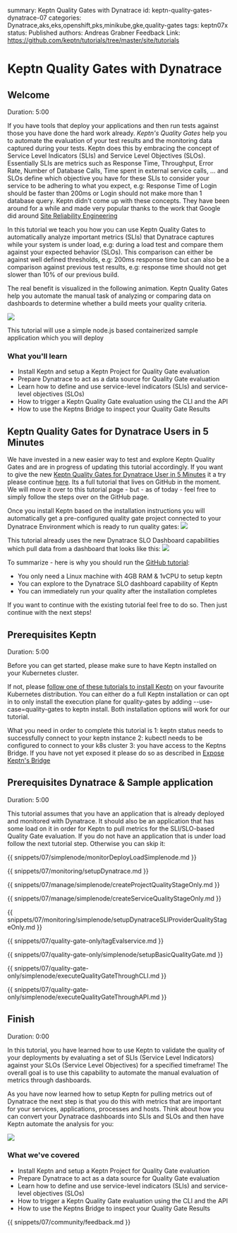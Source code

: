 summary: Keptn Quality Gates with Dynatrace
id: keptn-quality-gates-dynatrace-07
categories: Dynatrace,aks,eks,openshift,pks,minikube,gke,quality-gates
tags: keptn07x
status: Published
authors: Andreas Grabner
Feedback Link: https://github.com/keptn/tutorials/tree/master/site/tutorials


# Keptn Quality Gates with Dynatrace

## Welcome
Duration: 5:00

If you have tools that deploy your applications and then run tests against those you have done the hard work already. *Keptn's Quality Gates* help you to automate the evaluation of your test results and the monitoring data captured during your tests. Keptn does this by embracing the concept of Service Level Indicators (SLIs) and Service Level Objectives (SLOs). Essentially SLIs are metrics such as Response Time, Throughput, Error Rate, Number of Database Calls, Time spent in external service calls, ... and SLOs define which objective you have for these SLIs to consider your service to be adhering to what you expect, e.g: Response Time of Login should be faster than 200ms or Login should not make more than 1 database query.
Keptn didn't come up with these concepts. They have been around for a while and made very popular thanks to the work that Google did around [Site Reliability Engineering](https://landing.google.com/sre/sre-book/chapters/service-level-objectives)

In this tutorial we teach you how you can use Keptn Quality Gates to automatically analyze important metrics (SLIs) that Dynatrace captures while your system is under load, e.g: during a load test and compare them against your expected behavior (SLOs). This comparison can either be against well defined thresholds, e.g: 200ms response time but can also be a comparison against previous test results, e.g: response time should not get slower than 10% of our previous build.

The real benefit is visualized in the following animation. Keptn Quality Gates help you automate the manual task of analyzing or comparing data on dashboards to determine whether a build meets your quality criteria.

![](./assets/dynatrace_qualitygates/dynatrace_keptn_sli_automation.gif)

This tutorial will use a simple node.js based containerized sample application which you will deploy 

### What you'll learn

- Install Keptn and setup a Keptn Project for Quality Gate evaluation
- Prepare Dynatrace to act as a data source for Quality Gate evaluation
- Learn how to define and use service-level indicators (SLIs) and service-level objectives (SLOs)
- How to trigger a Keptn Quality Gate evaluation using the CLI and the API
- How to use the Keptns Bridge to inspect your Quality Gate Results

## Keptn Quality Gates for Dynatrace Users in 5 Minutes

We have invested in a new easier way to test and explore Keptn Quality Gates and are in progress of updating this tutorial accordingly.
If you want to give the new [Keptn Quality Gates for Dynatrace User in 5 Minutes](https://github.com/keptn-sandbox/keptn-on-k3s/blob/master/README-KeptnForDynatrace.md) it a try please continue [here](https://github.com/keptn-sandbox/keptn-on-k3s/blob/master/README-KeptnForDynatrace.md). Its a full tutorial that lives on GitHub in the moment. We will move it over to this tutorial page - but - as of today - feel free to simply follow the steps over on the GitHub page.

Once you install Keptn based on the installation instructions you will automatically get a pre-configured quality gate project connected to your Dynatrace Environment which is ready to run quality gates:
![](./assets/dynatrace_qualitygates/keptn_on_k3s_qualitygate_bridge.png)

This tutorial already uses the new Dynatrace SLO Dashboard capabilities which pull data from a dashboard that looks like this:
![](./assets/dynatrace_qualitygates/keptn_on_k3s_qualitygate_slo_dashboard.png)

To summarize - here is why you should run the [GitHub tutorial](https://github.com/keptn-sandbox/keptn-on-k3s/blob/master/README-KeptnForDynatrace.md):
* You only need a Linux machine with 4GB RAM & 1vCPU to setup keptn
* You can explore to the Dynatrace SLO dashboard capability of Keptn
* You can immediately run your quality after the installation completes

If you want to continue with the existing tutorial feel free to do so. Then just continue with the next steps!

## Prerequisites Keptn
Duration: 5:00

Before you can get started, please make sure to have Keptn installed on your Kubernetes cluster.

If not, please [follow one of these tutorials to install Keptn](../../?cat=installation) on your favourite Kubernetes distribution. You can either do a full Keptn installation or can opt in to only install the execution plane for quality-gates by adding --use-case=quality-gates to keptn install. Both installation options will work for our tutorial.

What you need in order to complete this tutorial is
1: keptn status needs to successfully connect to your keptn instance
2: kubectl needs to be configured to connect to your k8s cluster
3: you have access to the Keptns Bridge. If you have not yet exposed it please do so as described in [Expose Keptn's Bridge](https://keptn.sh/docs/0.6.0/reference/keptnsbridge/#expose-lockdown-bridge)

## Prerequisites Dynatrace & Sample application
Duration: 5:00

This tutorial assumes that you have an application that is already deployed and monitored with Dynatrace. It should also be an application that has some load on it in order for Keptn to pull metrics for the SLI/SLO-based Quality Gate evaluation.
If you do not have an application that is under load follow the next tutorial step. Otherwise you can skip it:

<!-- include other files -->

{{ snippets/07/simplenode/monitorDeployLoadSimplenode.md }}

{{ snippets/07/monitoring/setupDynatrace.md }}

{{ snippets/07/manage/simplenode/createProjectQualityStageOnly.md }}

{{ snippets/07/manage/simplenode/createServiceQualityStageOnly.md }}

{{ snippets/07/monitoring/simplenode/setupDynatraceSLIProviderQualityStageOnly.md }}

{{ snippets/07/quality-gate-only/tagEvalservice.md }}

{{ snippets/07/quality-gate-only/simplenode/setupBasicQualityGate.md }}

{{ snippets/07/quality-gate-only/simplenode/executeQualityGateThroughCLI.md }}

{{ snippets/07/quality-gate-only/simplenode/executeQualityGateThroughAPI.md }}


## Finish
Duration: 0:00

In this tutorial, you have learned how to use Keptn to validate the quality of your deployments by evaluating a set of SLIs (Service Level Indicators) against your SLOs (Service Level Objectives) for a specified timeframe! The overall goal is to use this capability to automate the manual evaluation of metrics through dashboards.

As you have now learned how to setup Keptn for pulling metrics out of Dynatrace the next step is that you do this with metrics that are important for your services, applications, processes and hosts. Think about how you can convert your Dynatrace dashboards into SLIs and SLOs and then have Keptn automate the analysis for you:

![](./assets/dynatrace_qualitygates/dynatrace_keptn_sli_automation.gif)


### What we've covered

- Install Keptn and setup a Keptn Project for Quality Gate evaluation
- Prepare Dynatrace to act as a data source for Quality Gate evaluation
- Learn how to define and use service-level indicators (SLIs) and service-level objectives (SLOs)
- How to trigger a Keptn Quality Gate evaluation using the CLI and the API
- How to use the Keptns Bridge to inspect your Quality Gate Results

{{ snippets/07/community/feedback.md }}
